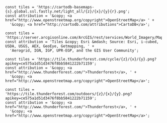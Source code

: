     const tiles = 'https://cartodb-basemaps-{s}.global.ssl.fastly.net/light_all/{z}/{x}/{y}{r}.png';
    const attribution = '&copy; <a href="http://www.openstreetmap.org/copyright">OpenStreetMap</a> ' +
      '&copy; <a href="http://cartodb.com/attributions">CartoDB</a>';

    const tiles = 'https://server.arcgisonline.com/ArcGIS/rest/services/World_Imagery/MapServer/tile/{z}/{y}/{x}';
    const attribution = 'Tiles &copy; Esri &mdash; Source: Esri, i-cubed, USDA, USGS, AEX, GeoEye, Getmapping, ' +
      'Aerogrid, IGN, IGP, UPR-EGP, and the GIS User Community';

    const tiles = 'https://tile.thunderforest.com/cycle/{z}/{x}/{y}.png?apikey=ce575a1d51d3476f8bb5841222b71159';
    const attribution = '&copy; <a href="http://www.thunderforest.com/">Thunderforest</a>, ' +
      '&copy; <a href="http://www.openstreetmap.org/copyright">OpenStreetMap</a>';

    const tiles = 'https://tile.thunderforest.com/outdoors/{z}/{x}/{y}.png?apikey=ce575a1d51d3476f8bb5841222b71159';
    const attribution = '&copy; <a href="http://www.thunderforest.com/">Thunderforest</a>, ' +
      '&copy; <a href="http://www.openstreetmap.org/copyright">OpenStreetMap</a>';

